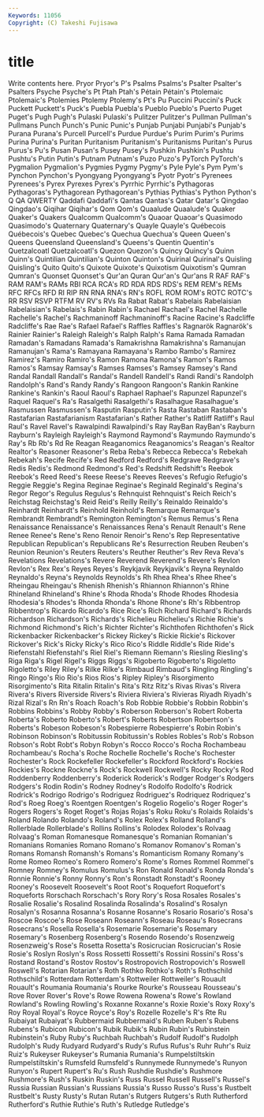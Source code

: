 ```yaml
---
Keywords: 11056 
Copyright: (C) Takeshi Fujisawa
---
```


# title

Write contents here.
Pryor Pryor's P's Psalms Psalms's Psalter Psalter's
Psalters Psyche Psyche's Pt Ptah Ptah's Pétain Pétain's Ptolemaic Ptolemaic's
Ptolemies Ptolemy Ptolemy's Pt's Pu Puccini Puccini's Puck Puckett Puckett's
Puck's Puebla Puebla's Pueblo Pueblo's Puerto Puget Puget's Pugh Pugh's
Pulaski Pulaski's Pulitzer Pulitzer's Pullman Pullman's Pullmans Punch Punch's Punic
Punic's Punjab Punjabi Punjabi's Punjab's Purana Purana's Purcell Purcell's Purdue
Purdue's Purim Purim's Purims Purina Purina's Puritan Puritanism Puritanism's Puritanisms
Puritan's Purus Purus's Pu's Pusan Pusan's Pusey Pusey's Pushkin Pushkin's
Pushtu Pushtu's Putin Putin's Putnam Putnam's Puzo Puzo's PyTorch PyTorch's
Pygmalion Pygmalion's Pygmies Pygmy Pygmy's Pyle Pyle's Pym Pym's Pynchon
Pynchon's Pyongyang Pyongyang's Pyotr Pyotr's Pyrenees Pyrenees's Pyrex Pyrexes Pyrex's
Pyrrhic Pyrrhic's Pythagoras Pythagoras's Pythagorean Pythagorean's Pythias Pythias's Python Python's
Q QA QWERTY Qaddafi Qaddafi's Qantas Qantas's Qatar Qatar's Qingdao
Qingdao's Qiqihar Qiqihar's Qom Qom's Quaalude Quaalude's Quaker Quaker's Quakers
Qualcomm Qualcomm's Quaoar Quaoar's Quasimodo Quasimodo's Quaternary Quaternary's Quayle Quayle's
Québecois Québecois's Quebec Quebec's Quechua Quechua's Queen Queen's Queens Queensland
Queensland's Queens's Quentin Quentin's Quetzalcoatl Quetzalcoatl's Quezon Quezon's Quincy Quincy's
Quinn Quinn's Quintilian Quintilian's Quinton Quinton's Quirinal Quirinal's Quisling Quisling's
Quito Quito's Quixote Quixote's Quixotism Quixotism's Qumran Qumran's Quonset Quonset's
Qur'an Quran Qur'an's Qur'ans R RAF RAF's RAM RAM's RAMs
RBI RCA RCA's RD RDA RDS RDS's REM REM's REMs
RFC RFCs RFD RI RIP RN RNA RNA's RN's ROFL
ROM ROM's ROTC ROTC's RR RSV RSVP RTFM RV RV's
RVs Ra Rabat Rabat's Rabelais Rabelaisian Rabelaisian's Rabelais's Rabin Rabin's
Rachael Rachael's Rachel Rachelle Rachelle's Rachel's Rachmaninoff Rachmaninoff's Racine Racine's
Radcliffe Radcliffe's Rae Rae's Rafael Rafael's Raffles Raffles's Ragnarök Ragnarök's
Rainier Rainier's Raleigh Raleigh's Ralph Ralph's Rama Ramada Ramadan Ramadan's
Ramadans Ramada's Ramakrishna Ramakrishna's Ramanujan Ramanujan's Rama's Ramayana Ramayana's Rambo
Rambo's Ramirez Ramirez's Ramiro Ramiro's Ramon Ramona Ramona's Ramon's Ramos
Ramos's Ramsay Ramsay's Ramses Ramses's Ramsey Ramsey's Rand Randal Randall
Randall's Randal's Randell Randell's Randi Randi's Randolph Randolph's Rand's Randy
Randy's Rangoon Rangoon's Rankin Rankine Rankine's Rankin's Raoul Raoul's Raphael
Raphael's Rapunzel Rapunzel's Raquel Raquel's Ra's Rasalgethi Rasalgethi's Rasalhague Rasalhague's
Rasmussen Rasmussen's Rasputin Rasputin's Rasta Rastaban Rastaban's Rastafarian Rastafarianism Rastafarian's
Rather Rather's Ratliff Ratliff's Raul Raul's Ravel Ravel's Rawalpindi Rawalpindi's
Ray RayBan RayBan's Rayburn Rayburn's Rayleigh Rayleigh's Raymond Raymond's Raymundo
Raymundo's Ray's Rb Rb's Rd Re Reagan Reaganomics Reaganomics's Reagan's
Realtor Realtor's Reasoner Reasoner's Reba Reba's Rebecca Rebecca's Rebekah Rebekah's
Recife Recife's Red Redford Redford's Redgrave Redgrave's Redis Redis's Redmond
Redmond's Red's Redshift Redshift's Reebok Reebok's Reed Reed's Reese Reese's
Reeves Reeves's Refugio Refugio's Reggie Reggie's Regina Reginae Reginae's Reginald
Reginald's Regina's Regor Regor's Regulus Regulus's Rehnquist Rehnquist's Reich Reich's
Reichstag Reichstag's Reid Reid's Reilly Reilly's Reinaldo Reinaldo's Reinhardt Reinhardt's
Reinhold Reinhold's Remarque Remarque's Rembrandt Rembrandt's Remington Remington's Remus Remus's
Rena Renaissance Renaissance's Renaissances Rena's Renault Renault's Rene Renee Renee's
Rene's Reno Renoir Renoir's Reno's Rep Representative Republican Republican's Republicans
Re's Resurrection Reuben Reuben's Reunion Reunion's Reuters Reuters's Reuther Reuther's
Rev Reva Reva's Revelations Revelations's Revere Reverend Reverend's Revere's Revlon
Revlon's Rex Rex's Reyes Reyes's Reykjavik Reykjavik's Reyna Reynaldo Reynaldo's
Reyna's Reynolds Reynolds's Rh Rhea Rhea's Rhee Rhee's Rheingau Rheingau's
Rhenish Rhenish's Rhiannon Rhiannon's Rhine Rhineland Rhineland's Rhine's Rhoda Rhoda's
Rhode Rhodes Rhodesia Rhodesia's Rhodes's Rhonda Rhonda's Rhone Rhone's Rh's
Ribbentrop Ribbentrop's Ricardo Ricardo's Rice Rice's Rich Richard Richard's Richards
Richardson Richardson's Richards's Richelieu Richelieu's Richie Richie's Richmond Richmond's Rich's
Richter Richter's Richthofen Richthofen's Rick Rickenbacker Rickenbacker's Rickey Rickey's Rickie
Rickie's Rickover Rickover's Rick's Ricky Ricky's Rico Rico's Riddle Riddle's
Ride Ride's Riefenstahl Riefenstahl's Riel Riel's Riemann Riemann's Riesling Riesling's
Riga Riga's Rigel Rigel's Riggs Riggs's Rigoberto Rigoberto's Rigoletto Rigoletto's
Riley Riley's Rilke Rilke's Rimbaud Rimbaud's Ringling Ringling's Ringo Ringo's
Rio Rio's Rios Rios's Ripley Ripley's Risorgimento Risorgimento's Rita Ritalin
Ritalin's Rita's Ritz Ritz's Rivas Rivas's Rivera Rivera's Rivers Riverside
Rivers's Riviera Riviera's Rivieras Riyadh Riyadh's Rizal Rizal's Rn Rn's
Roach Roach's Rob Robbie Robbie's Robbin Robbin's Robbins Robbins's Robby
Robby's Roberson Roberson's Robert Roberta Roberta's Roberto Roberto's Robert's Roberts
Robertson Robertson's Roberts's Robeson Robeson's Robespierre Robespierre's Robin Robin's Robinson
Robinson's Robitussin Robitussin's Robles Robles's Rob's Robson Robson's Robt Robt's
Robyn Robyn's Rocco Rocco's Rocha Rochambeau Rochambeau's Rocha's Roche Rochelle
Rochelle's Roche's Rochester Rochester's Rock Rockefeller Rockefeller's Rockford Rockford's Rockies
Rockies's Rockne Rockne's Rock's Rockwell Rockwell's Rocky Rocky's Rod Roddenberry
Roddenberry's Roderick Roderick's Rodger Rodger's Rodgers Rodgers's Rodin Rodin's Rodney
Rodney's Rodolfo Rodolfo's Rodrick Rodrick's Rodrigo Rodrigo's Rodriguez Rodriguez's Rodriquez
Rodriquez's Rod's Roeg Roeg's Roentgen Roentgen's Rogelio Rogelio's Roger Roger's
Rogers Rogers's Roget Roget's Rojas Rojas's Roku Roku's Rolaids Rolaids's
Roland Rolando Rolando's Roland's Rolex Rolex's Rolland Rolland's Rollerblade Rollerblade's
Rollins Rollins's Rolodex Rolodex's Rolvaag Rolvaag's Roman Romanesque Romanesque's Romanian
Romanian's Romanians Romanies Romano Romano's Romanov Romanov's Roman's Romans Romansh
Romansh's Romans's Romanticism Romany Romany's Rome Romeo Romeo's Romero Romero's
Rome's Romes Rommel Rommel's Romney Romney's Romulus Romulus's Ron Ronald
Ronald's Ronda Ronda's Ronnie Ronnie's Ronny Ronny's Ron's Ronstadt Ronstadt's
Rooney Rooney's Roosevelt Roosevelt's Root Root's Roquefort Roquefort's Roqueforts Rorschach
Rorschach's Rory Rory's Rosa Rosales Rosales's Rosalie Rosalie's Rosalind Rosalinda
Rosalinda's Rosalind's Rosalyn Rosalyn's Rosanna Rosanna's Rosanne Rosanne's Rosario Rosario's
Rosa's Roscoe Roscoe's Rose Roseann Roseann's Roseau Roseau's Rosecrans Rosecrans's
Rosella Rosella's Rosemarie Rosemarie's Rosemary Rosemary's Rosenberg Rosenberg's Rosendo Rosendo's
Rosenzweig Rosenzweig's Rose's Rosetta Rosetta's Rosicrucian Rosicrucian's Rosie Rosie's Roslyn
Roslyn's Ross Rossetti Rossetti's Rossini Rossini's Ross's Rostand Rostand's Rostov
Rostov's Rostropovich Rostropovich's Roswell Roswell's Rotarian Rotarian's Roth Rothko Rothko's
Roth's Rothschild Rothschild's Rotterdam Rotterdam's Rottweiler Rottweiler's Rouault Rouault's Roumania
Roumania's Rourke Rourke's Rousseau Rousseau's Rove Rover Rover's Rove's Rowe
Rowena Rowena's Rowe's Rowland Rowland's Rowling Rowling's Roxanne Roxanne's Roxie
Roxie's Roxy Roxy's Roy Royal Royal's Royce Royce's Roy's Rozelle
Rozelle's R's Rte Ru Rubaiyat Rubaiyat's Rubbermaid Rubbermaid's Ruben Ruben's
Rubens Rubens's Rubicon Rubicon's Rubik Rubik's Rubin Rubin's Rubinstein Rubinstein's
Ruby Ruby's Ruchbah Ruchbah's Rudolf Rudolf's Rudolph Rudolph's Rudy Rudyard
Rudyard's Rudy's Rufus Rufus's Ruhr Ruhr's Ruiz Ruiz's Rukeyser Rukeyser's
Rumania Rumania's Rumpelstiltskin Rumpelstiltskin's Rumsfeld Rumsfeld's Runnymede Runnymede's Runyon Runyon's
Rupert Rupert's Ru's Rush Rushdie Rushdie's Rushmore Rushmore's Rush's Ruskin
Ruskin's Russ Russel Russell Russell's Russel's Russia Russian Russian's Russians
Russia's Russo Russo's Russ's Rustbelt Rustbelt's Rusty Rusty's Rutan Rutan's
Rutgers Rutgers's Ruth Rutherford Rutherford's Ruthie Ruthie's Ruth's Rutledge Rutledge's
